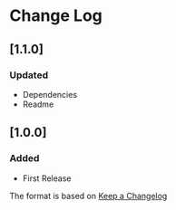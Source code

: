 # Change Log

## [1.1.0]
### Updated
- Dependencies
- Readme

## [1.0.0]
### Added
- First Release

The format is based on [Keep a Changelog](http://keepachangelog.com/)
